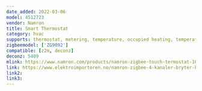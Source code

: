 ```yaml
---
date_added: 2022-03-06
model: 4512723
vendor: Namron
title: Smart Thermostat
category: hvac
supports: thermostat, metering, temperature, occupied heating, temperature calibration
zigbeemodel: ['ZG9092']
compatible: [z2m, deconz]
deconz: 5409
mlink: https://www.namron.com/products/namron-zigbee-touch-termostat-16a-hvit/
link: https://www.elektroimportoren.no/namron-zigbee-4-kanaler-bryter-k8-sort/4512721/Product.html
link2: 
link3: 
---
```

